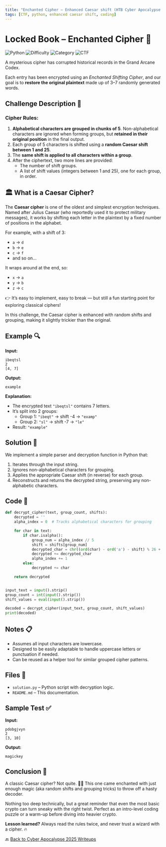```yaml
---
title: "Enchanted Cipher – Enhanced Caesar shift (HTB Cyber Apocalypse 2025)"
tags: [CTF, python, enhanced caesar shift, coding]
---
```


# Locked Book – Enchanted Cipher 🔐

![Python](https://img.shields.io/badge/language-Python-blue.svg)
![Difficulty](https://img.shields.io/badge/difficulty-Easy-blue.svg)
![Category](https://img.shields.io/badge/category-Coding-lightgrey.svg)
![CTF](https://img.shields.io/badge/Event-HTB%20Cyber%20Apocalypse%202025-purple)

A mysterious cipher has corrupted historical records in the Grand Arcane Codex. 

Each entry has been encrypted using an *Enchanted Shifting Cipher*, and our goal is to **restore the original plaintext** made up of 3–7 randomly generated words.

## Challenge Description 📜

### Cipher Rules:

1. **Alphabetical characters are grouped in chunks of 5**. Non-alphabetical characters are ignored when forming groups, but **retained in their original position** in the final output.
2. Each group of 5 characters is shifted using a **random Caesar shift between 1 and 25**.
3. The **same shift is applied to all characters within a group**.
4. After the ciphertext, two more lines are provided:
   - The number of shift groups.
   - A list of shift values (integers between 1 and 25), one for each group, in order.

## 🏛️ What is a Caesar Cipher?

The **Caesar cipher** is one of the oldest and simplest encryption techniques. Named after Julius Caesar (who reportedly used it to protect military messages), it works by shifting each letter in the plaintext by a fixed number of positions in the alphabet.

For example, with a shift of 3:
- `a` → `d`
- `b` → `e`
- `c` → `f`
- and so on...

It wraps around at the end, so:
- `x` → `a`
- `y` → `b`
- `z` → `c`

👉 It’s easy to implement, easy to break — but still a fun starting point for exploring classical ciphers!

In this challenge, the Caesar cipher is enhanced with random shifts and grouping, making it slightly trickier than the original.

## Example 🔍

**Input:**
```
ibeqtsl
2
[4, 7]
```

**Output:**
```
example
```

**Explanation:**

- The encrypted text `"ibeqtsl"` contains 7 letters.
- It’s split into 2 groups:  
  - Group 1: `"ibeqt"` → shift -4 → `"examp"`  
  - Group 2: `"sl"` → shift -7 → `"le"`  
- Result: `"example"`

## Solution 🤩

We implement a simple parser and decryption function in Python that:

1. Iterates through the input string.
2. Ignores non-alphabetical characters for grouping.
3. Applies the appropriate Caesar shift (in reverse) for each group.
4. Reconstructs and returns the decrypted string, preserving any non-alphabetic characters.

## Code 🦖

```python
def decrypt_cipher(text, group_count, shifts):
    decrypted = ''
    alpha_index = 0  # Tracks alphabetical characters for grouping

    for char in text:
        if char.isalpha():
            group_num = alpha_index // 5
            shift = shifts[group_num]
            decrypted_char = chr((ord(char) - ord('a') - shift) % 26 + ord('a'))
            decrypted += decrypted_char
            alpha_index += 1
        else:
            decrypted += char

    return decrypted


input_text = input().strip()
group_count = int(input().strip())
shift_values = eval(input().strip())

decoded = decrypt_cipher(input_text, group_count, shift_values)
print(decoded)
```

## Notes 📋

- Assumes all input characters are lowercase.
- Designed to be easily adaptable to handle uppercase letters or punctuation if needed.
- Can be reused as a helper tool for similar grouped cipher patterns.

## Files 📁

- `solution.py` – Python script with decryption logic.
- `README.md` – This documentation.

## Sample Test ✅

**Input:**
```
pdobgjvyn
2
[3, 10]
```

**Output:**
```
magickey
```
## Conclusion 🧾

A classic Caesar cipher? Not quite. 🧙‍♂️
This one came enchanted with just enough magic (aka random shifts and grouping tricks) to throw off a hasty decoder.

Nothing too deep technically, but a great reminder that even the most basic crypto can turn sneaky with the right twist. Perfect as an intro-level coding puzzle or a warm-up before diving into heavier crypto.

**Lesson learned?** Always read the rules twice, and never trust a wizard with a cipher. 🔥

🔙 [Back to Cyber Apocalypse 2025 Writeups](../../)

